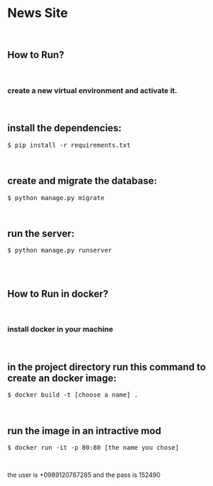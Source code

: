 # News Site
<br>
<h2>How to Run? </h2>
<br>

<h3>
  create a new virtual environment and activate it.
</h3>
<br>

<h2>
  install the dependencies:
</h2>
<div class="highlight highlight-source-shell">
  <pre>$ pip install -r requirements.txt</pre>
</div>
<br>

<h2>
  create and migrate the database:
</h2>
<div class="highlight highlight-source-shell">
  <pre>$ python manage.py migrate</pre>
</div>
<br>

<h2>
  run the server:
</h2>
<div class="highlight highlight-source-shell">
  <pre>$ python manage.py runserver</pre>
</div>
<br>

<br>
<h2>How to Run in docker? </h2>
<br>
<h3>
  install docker in your machine
</h3>
<br>

<h2>
  in the project directory run this command to create an docker image:
</h2>
<div class="highlight highlight-source-shell">
  <pre>$ docker build -t [choose a name] . </pre>
</div>
<br>
<h2>
  run the image in an intractive mod
</h2>
<div class="highlight highlight-source-shell">
  <pre>$ docker run -it -p 80:80 [the name you chose]</pre>
</div>
<br>

the user is +0989120787285 and the pass is 152490

